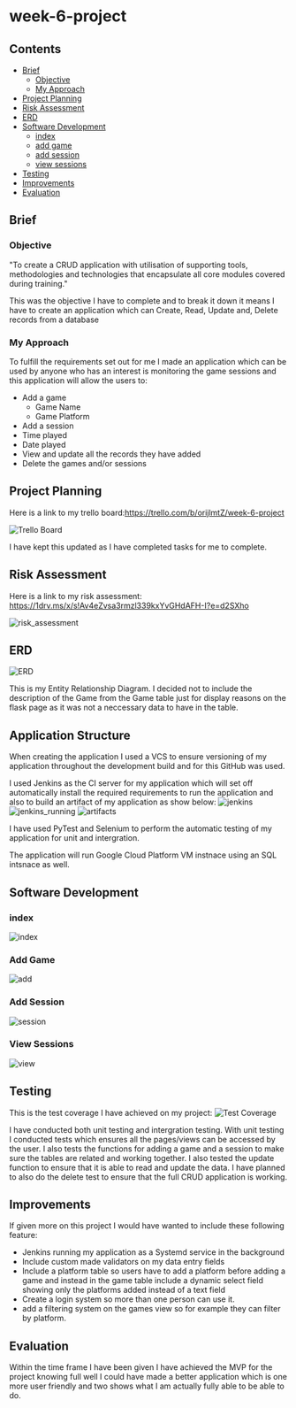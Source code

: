 # week-6-project

## Contents
* [Brief](https://github.com/ryanpurchase288/week-6-project#brief)
  * [Objective](https://github.com/ryanpurchase288/week-6-project#objective)
  * [My Approach](https://github.com/ryanpurchase288/week-6-project#my-approach)
* [Project Planning](https://github.com/ryanpurchase288/week-6-project#project-planning)
* [Risk Assessment](https://github.com/ryanpurchase288/week-6-project#risk-assessment)
* [ERD](https://github.com/ryanpurchase288/week-6-project#erd)
* [Software Development](https://github.com/ryanpurchase288/week-6-project#software-development)
  * [index](https://github.com/ryanpurchase288/week-6-project#index)
  * [add game](https://github.com/ryanpurchase288/week-6-project#add-game)
  * [add session](https://github.com/ryanpurchase288/week-6-project#add-session)
  * [view sessions](https://github.com/ryanpurchase288/week-6-project#view-sessions)
* [Testing](https://github.com/ryanpurchase288/week-6-project#testing)
* [Improvements](https://github.com/ryanpurchase288/week-6-project#improvements)
* [Evaluation](https://github.com/ryanpurchase288/week-6-project#evaluation)


## Brief

### Objective
"To create a CRUD application with utilisation of supporting tools,
methodologies and technologies that encapsulate all core modules
covered during training."

This was the objective I have to complete and to break it down it means I have to create an application
which can Create, Read, Update and, Delete records from a database

### My Approach
To fulfill the requirements set out for me I made an application which can be used by anyone who has an interest is monitoring the game sessions and this application will allow the users to:

* Add a game
  * Game Name
  * Game Platform
 * Add a session
  * Time played
  * Date played
 * View and update all the records they have added
 * Delete the games and/or sessions


## Project Planning
Here is a link to my trello board:https://trello.com/b/orijlmtZ/week-6-project

![Trello Board](https://github.com/ryanpurchase288/week-6-project/blob/main/images/trello.PNG?raw=true)

I have kept this updated as I have completed tasks for me to complete.



## Risk Assessment
Here is a link to my risk assessment:
https://1drv.ms/x/s!Av4eZvsa3rmzl339kxYvGHdAFH-I?e=d2SXho

![risk_assessment](https://github.com/ryanpurchase288/week-6-project/blob/main/images/risk_assessment.PNG?raw=true)


## ERD
![ERD](https://github.com/ryanpurchase288/week-6-project/blob/main/images/erd-v2.png)

This is my Entity Relationship Diagram. I decided not to include the description of the Game from the Game table just for display reasons on the flask page as it was not a neccessary data to have in the table.

## Application Structure
When creating the application I used a VCS to ensure versioning of my application throughout the development build and for this GitHub was used.

I used Jenkins as the CI server for my application which will set off automatically install the required requirements to run the application and also to build an artifact of my application as show below:
![jenkins](https://github.com/ryanpurchase288/week-6-project/blob/main/images/jenkinsVM.PNG)
![jenkins_running](https://github.com/ryanpurchase288/week-6-project/blob/main/images/jenkins.PNG)
![artifacts](https://github.com/ryanpurchase288/week-6-project/blob/main/images/artifact.PNG)

I have used PyTest and Selenium to perform the automatic testing of my application for unit and intergration.

The application will run Google Cloud Platform VM instnace using an SQL intsnace as well.


## Software Development
### index
![index](https://github.com/ryanpurchase288/week-6-project/blob/main/images/index.PNG)
### Add Game
![add](https://github.com/ryanpurchase288/week-6-project/blob/main/images/addGame.PNG)
### Add Session
![session](https://github.com/ryanpurchase288/week-6-project/blob/main/images/addSession.PNG)
### View Sessions
![view](https://github.com/ryanpurchase288/week-6-project/blob/main/images/editSession.PNG)

## Testing
This is the test coverage I have achieved on my project:
![Test Coverage](https://github.com/ryanpurchase288/week-6-project/blob/main/images/coverage.PNG)

I have conducted both unit testing and intergration testing. With unit testing I conducted tests which ensures all the pages/views can be accessed by the user. I also tests the functions for adding a game and a session to make sure the tables are related and working together. I also tested the update function to ensure that it is able to read and update the data.  I have planned to also do the delete test to ensure that the full CRUD application is working. 

## Improvements
If given more on this project I would have wanted to include these following feature:
* Jenkins running my application as a Systemd service in the background
* Include custom made validators on my data entry fields
* Include a platform table so users have to add a platform before adding a game and instead in the game table include a dynamic select field showing only the platforms added instead of a text field
* Create a login system so more than one person can use it.
* add a filtering system on the games view so for example they can filter by platform.

## Evaluation 
Within the time frame I have been given I have achieved the MVP for the project knowing full well I could have made a better application which is one more user friendly and two shows what I am actually fully able to be able to do.
